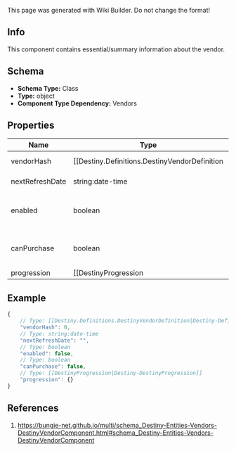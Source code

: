 <span class="wiki-builder">This page was generated with Wiki Builder. Do not change the format!</span>

## Info
This component contains essential/summary information about the vendor.

## Schema
* **Schema Type:** Class
* **Type:** object
* **Component Type Dependency:** Vendors

## Properties
Name | Type | Description
---- | ---- | -----------
vendorHash | [[Destiny.Definitions.DestinyVendorDefinition|Destiny-Definitions-DestinyVendorDefinition]]:integer:uint32 | The unique identifier for the vendor. Use it to look up their DestinyVendorDefinition.
nextRefreshDate | string:date-time | The date when this vendor's inventory will next rotate/refresh.
enabled | boolean | If True, the Vendor is currently accessible. If False, they may not actually be visible in the world at the moment.
canPurchase | boolean | If True, you can purchase from the Vendor. Theoretically, Vendors can be restricted from selling items. In practice, none do that (yet?).
progression | [[DestinyProgression|Destiny-DestinyProgression]] | If the Vendor has a related Reputation, this is the Progression data that represents the character's Reputation level with this Vendor.

## Example
```javascript
{
    // Type: [[Destiny.Definitions.DestinyVendorDefinition|Destiny-Definitions-DestinyVendorDefinition]]:integer:uint32
    "vendorHash": 0,
    // Type: string:date-time
    "nextRefreshDate": "",
    // Type: boolean
    "enabled": false,
    // Type: boolean
    "canPurchase": false,
    // Type: [[DestinyProgression|Destiny-DestinyProgression]]
    "progression": {}
}

```

## References
1. https://bungie-net.github.io/multi/schema_Destiny-Entities-Vendors-DestinyVendorComponent.html#schema_Destiny-Entities-Vendors-DestinyVendorComponent
